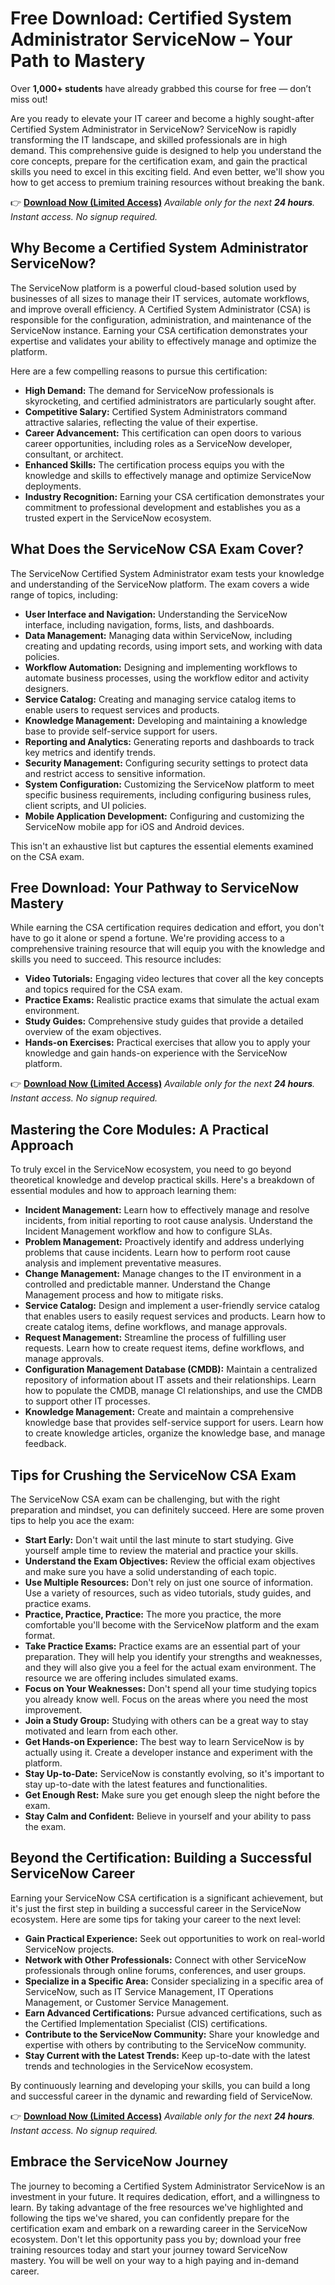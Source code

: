 # Free Download: Certified System Administrator ServiceNow – Your Path to Mastery

Over **1,000+ students** have already grabbed this course for free — don’t miss out!

Are you ready to elevate your IT career and become a highly sought-after Certified System Administrator in ServiceNow? ServiceNow is rapidly transforming the IT landscape, and skilled professionals are in high demand. This comprehensive guide is designed to help you understand the core concepts, prepare for the certification exam, and gain the practical skills you need to excel in this exciting field. And even better, we'll show you how to get access to premium training resources without breaking the bank.

👉 **[Download Now (Limited Access)](https://udemywork.com/certified-system-administrator-servicenow)**
_Available only for the next **24 hours**. Instant access. No signup required._

## Why Become a Certified System Administrator ServiceNow?

The ServiceNow platform is a powerful cloud-based solution used by businesses of all sizes to manage their IT services, automate workflows, and improve overall efficiency. A Certified System Administrator (CSA) is responsible for the configuration, administration, and maintenance of the ServiceNow instance. Earning your CSA certification demonstrates your expertise and validates your ability to effectively manage and optimize the platform.

Here are a few compelling reasons to pursue this certification:

*   **High Demand:** The demand for ServiceNow professionals is skyrocketing, and certified administrators are particularly sought after.
*   **Competitive Salary:** Certified System Administrators command attractive salaries, reflecting the value of their expertise.
*   **Career Advancement:** This certification can open doors to various career opportunities, including roles as a ServiceNow developer, consultant, or architect.
*   **Enhanced Skills:** The certification process equips you with the knowledge and skills to effectively manage and optimize ServiceNow deployments.
*   **Industry Recognition:** Earning your CSA certification demonstrates your commitment to professional development and establishes you as a trusted expert in the ServiceNow ecosystem.

## What Does the ServiceNow CSA Exam Cover?

The ServiceNow Certified System Administrator exam tests your knowledge and understanding of the ServiceNow platform. The exam covers a wide range of topics, including:

*   **User Interface and Navigation:** Understanding the ServiceNow interface, including navigation, forms, lists, and dashboards.
*   **Data Management:** Managing data within ServiceNow, including creating and updating records, using import sets, and working with data policies.
*   **Workflow Automation:** Designing and implementing workflows to automate business processes, using the workflow editor and activity designers.
*   **Service Catalog:** Creating and managing service catalog items to enable users to request services and products.
*   **Knowledge Management:** Developing and maintaining a knowledge base to provide self-service support for users.
*   **Reporting and Analytics:** Generating reports and dashboards to track key metrics and identify trends.
*   **Security Management:** Configuring security settings to protect data and restrict access to sensitive information.
*   **System Configuration:** Customizing the ServiceNow platform to meet specific business requirements, including configuring business rules, client scripts, and UI policies.
*   **Mobile Application Development:** Configuring and customizing the ServiceNow mobile app for iOS and Android devices.

This isn't an exhaustive list but captures the essential elements examined on the CSA exam.

## Free Download: Your Pathway to ServiceNow Mastery

While earning the CSA certification requires dedication and effort, you don't have to go it alone or spend a fortune. We're providing access to a comprehensive training resource that will equip you with the knowledge and skills you need to succeed. This resource includes:

*   **Video Tutorials:** Engaging video lectures that cover all the key concepts and topics required for the CSA exam.
*   **Practice Exams:** Realistic practice exams that simulate the actual exam environment.
*   **Study Guides:** Comprehensive study guides that provide a detailed overview of the exam objectives.
*   **Hands-on Exercises:** Practical exercises that allow you to apply your knowledge and gain hands-on experience with the ServiceNow platform.

👉 **[Download Now (Limited Access)](https://udemywork.com/certified-system-administrator-servicenow)**
_Available only for the next **24 hours**. Instant access. No signup required._

## Mastering the Core Modules: A Practical Approach

To truly excel in the ServiceNow ecosystem, you need to go beyond theoretical knowledge and develop practical skills. Here's a breakdown of essential modules and how to approach learning them:

*   **Incident Management:** Learn how to effectively manage and resolve incidents, from initial reporting to root cause analysis. Understand the Incident Management workflow and how to configure SLAs.
*   **Problem Management:** Proactively identify and address underlying problems that cause incidents. Learn how to perform root cause analysis and implement preventative measures.
*   **Change Management:** Manage changes to the IT environment in a controlled and predictable manner. Understand the Change Management process and how to mitigate risks.
*   **Service Catalog:** Design and implement a user-friendly service catalog that enables users to easily request services and products. Learn how to create catalog items, define workflows, and manage approvals.
*   **Request Management:** Streamline the process of fulfilling user requests. Learn how to create request items, define workflows, and manage approvals.
*   **Configuration Management Database (CMDB):** Maintain a centralized repository of information about IT assets and their relationships. Learn how to populate the CMDB, manage CI relationships, and use the CMDB to support other IT processes.
*   **Knowledge Management:** Create and maintain a comprehensive knowledge base that provides self-service support for users. Learn how to create knowledge articles, organize the knowledge base, and manage feedback.

## Tips for Crushing the ServiceNow CSA Exam

The ServiceNow CSA exam can be challenging, but with the right preparation and mindset, you can definitely succeed. Here are some proven tips to help you ace the exam:

*   **Start Early:** Don't wait until the last minute to start studying. Give yourself ample time to review the material and practice your skills.
*   **Understand the Exam Objectives:** Review the official exam objectives and make sure you have a solid understanding of each topic.
*   **Use Multiple Resources:** Don't rely on just one source of information. Use a variety of resources, such as video tutorials, study guides, and practice exams.
*   **Practice, Practice, Practice:** The more you practice, the more comfortable you'll become with the ServiceNow platform and the exam format.
*   **Take Practice Exams:** Practice exams are an essential part of your preparation. They will help you identify your strengths and weaknesses, and they will also give you a feel for the actual exam environment. The resource we are offering includes simulated exams.
*   **Focus on Your Weaknesses:** Don't spend all your time studying topics you already know well. Focus on the areas where you need the most improvement.
*   **Join a Study Group:** Studying with others can be a great way to stay motivated and learn from each other.
*   **Get Hands-on Experience:** The best way to learn ServiceNow is by actually using it. Create a developer instance and experiment with the platform.
*   **Stay Up-to-Date:** ServiceNow is constantly evolving, so it's important to stay up-to-date with the latest features and functionalities.
*   **Get Enough Rest:** Make sure you get enough sleep the night before the exam.
*   **Stay Calm and Confident:** Believe in yourself and your ability to pass the exam.

## Beyond the Certification: Building a Successful ServiceNow Career

Earning your ServiceNow CSA certification is a significant achievement, but it's just the first step in building a successful career in the ServiceNow ecosystem. Here are some tips for taking your career to the next level:

*   **Gain Practical Experience:** Seek out opportunities to work on real-world ServiceNow projects.
*   **Network with Other Professionals:** Connect with other ServiceNow professionals through online forums, conferences, and user groups.
*   **Specialize in a Specific Area:** Consider specializing in a specific area of ServiceNow, such as IT Service Management, IT Operations Management, or Customer Service Management.
*   **Earn Advanced Certifications:** Pursue advanced certifications, such as the Certified Implementation Specialist (CIS) certifications.
*   **Contribute to the ServiceNow Community:** Share your knowledge and expertise with others by contributing to the ServiceNow community.
*   **Stay Current with the Latest Trends:** Keep up-to-date with the latest trends and technologies in the ServiceNow ecosystem.

By continuously learning and developing your skills, you can build a long and successful career in the dynamic and rewarding field of ServiceNow.

👉 **[Download Now (Limited Access)](https://udemywork.com/certified-system-administrator-servicenow)**
_Available only for the next **24 hours**. Instant access. No signup required._

## Embrace the ServiceNow Journey

The journey to becoming a Certified System Administrator ServiceNow is an investment in your future. It requires dedication, effort, and a willingness to learn. By taking advantage of the free resources we've highlighted and following the tips we've shared, you can confidently prepare for the certification exam and embark on a rewarding career in the ServiceNow ecosystem. Don't let this opportunity pass you by; download your free training resources today and start your journey toward ServiceNow mastery. You will be well on your way to a high paying and in-demand career.
